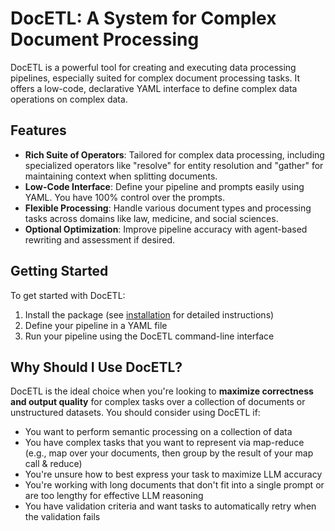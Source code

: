 # DocETL: A System for Complex Document Processing

DocETL is a powerful tool for creating and executing data processing pipelines, especially suited for complex document processing tasks. It offers a low-code, declarative YAML interface to define complex data operations on complex data.

## Features

- **Rich Suite of Operators**: Tailored for complex data processing, including specialized operators like "resolve" for entity resolution and "gather" for maintaining context when splitting documents.
- **Low-Code Interface**: Define your pipeline and prompts easily using YAML. You have 100% control over the prompts.
- **Flexible Processing**: Handle various document types and processing tasks across domains like law, medicine, and social sciences.
- **Optional Optimization**: Improve pipeline accuracy with agent-based rewriting and assessment if desired.

## Getting Started

To get started with DocETL:

1. Install the package (see [installation](installation.md) for detailed instructions)
2. Define your pipeline in a YAML file
3. Run your pipeline using the DocETL command-line interface

## Why Should I Use DocETL?

DocETL is the ideal choice when you're looking to **maximize correctness and output quality** for complex tasks over a collection of documents or unstructured datasets. You should consider using DocETL if:

- You want to perform semantic processing on a collection of data
- You have complex tasks that you want to represent via map-reduce (e.g., map over your documents, then group by the result of your map call & reduce)
- You're unsure how to best express your task to maximize LLM accuracy
- You're working with long documents that don't fit into a single prompt or are too lengthy for effective LLM reasoning
- You have validation criteria and want tasks to automatically retry when the validation fails
